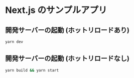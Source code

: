 # Next.js のサンプルアプリ

## 開発サーバーの起動 (ホットリロードあり)

```bash
yarn dev
```

## 開発サーバーの起動 (ホットリロードなし)

```bash
yarn build && yarn start
```

